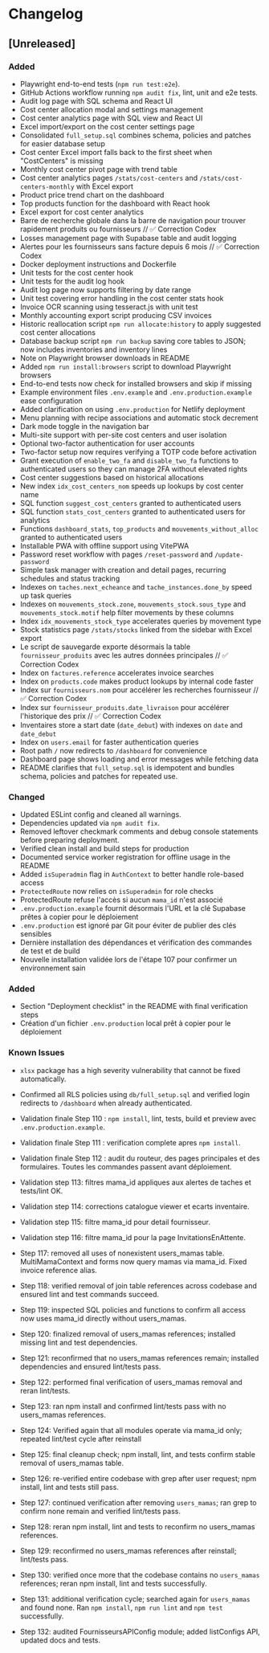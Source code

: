 # Changelog

## [Unreleased]
### Added
- Playwright end-to-end tests (`npm run test:e2e`).
- GitHub Actions workflow running `npm audit fix`, lint, unit and e2e tests.
- Audit log page with SQL schema and React UI
- Cost center allocation modal and settings management
- Cost center analytics page with SQL view and React UI
- Excel import/export on the cost center settings page
- Consolidated `full_setup.sql` combines schema, policies and patches for easier database setup
- Cost center Excel import falls back to the first sheet when "CostCenters" is missing
- Monthly cost center pivot page with trend table
- Cost center analytics pages `/stats/cost-centers` and `/stats/cost-centers-monthly` with Excel export
- Product price trend chart on the dashboard
- Top products function for the dashboard with React hook
- Excel export for cost center analytics
- Barre de recherche globale dans la barre de navigation pour trouver rapidement produits ou fournisseurs // ✅ Correction Codex
- Losses management page with Supabase table and audit logging
- Alertes pour les fournisseurs sans facture depuis 6 mois // ✅ Correction Codex
- Docker deployment instructions and Dockerfile
- Unit tests for the cost center hook
- Unit tests for the audit log hook
- Audit log page now supports filtering by date range
- Unit test covering error handling in the cost center stats hook
- Invoice OCR scanning using tesseract.js with unit test
- Monthly accounting export script producing CSV invoices
- Historic reallocation script `npm run allocate:history` to apply suggested cost center allocations
- Database backup script `npm run backup` saving core tables to JSON;
  now includes inventories and inventory lines
- Note on Playwright browser downloads in README
- Added `npm run install:browsers` script to download Playwright browsers
- End-to-end tests now check for installed browsers and skip if missing
- Example environment files `.env.example` and `.env.production.example` ease configuration
- Added clarification on using `.env.production` for Netlify deployment
- Menu planning with recipe associations and automatic stock decrement
- Dark mode toggle in the navigation bar
- Multi-site support with per-site cost centers and user isolation
- Optional two-factor authentication for user accounts
- Two-factor setup now requires verifying a TOTP code before activation
- Grant execution of `enable_two_fa` and `disable_two_fa` functions to authenticated users so they can manage 2FA without elevated rights
- Cost center suggestions based on historical allocations
- New index `idx_cost_centers_nom` speeds up lookups by cost center name
- SQL function `suggest_cost_centers` granted to authenticated users
- SQL function `stats_cost_centers` granted to authenticated users for analytics
- Functions `dashboard_stats`, `top_products` and `mouvements_without_alloc` granted to authenticated users
- Installable PWA with offline support using VitePWA
- Password reset workflow with pages `/reset-password` and `/update-password`
- Simple task manager with creation and detail pages, recurring schedules and status tracking
- Indexes on `taches.next_echeance` and `tache_instances.done_by` speed up task queries
- Indexes on `mouvements_stock.zone`, `mouvements_stock.sous_type` and
  `mouvements_stock.motif` help filter movements by these columns
- Index `idx_mouvements_stock_type` accelerates queries by movement type
- Stock statistics page `/stats/stocks` linked from the sidebar with Excel export
- Le script de sauvegarde exporte désormais la table `fournisseur_produits` avec les autres données principales // ✅ Correction Codex
- Index on `factures.reference` accelerates invoice searches
- Index on `products.code` makes product lookups by internal code faster
- Index sur `fournisseurs.nom` pour accélérer les recherches fournisseur // ✅ Correction Codex
- Index sur `fournisseur_produits.date_livraison` pour accélérer l'historique des prix // ✅ Correction Codex
- Inventaires store a start date (`date_debut`) with indexes on `date` and `date_debut`
- Index on `users.email` for faster authentication queries
- Root path `/` now redirects to `/dashboard` for convenience
- Dashboard page shows loading and error messages while fetching data
- README clarifies that `full_setup.sql` is idempotent and bundles schema,
  policies and patches for repeated use.

### Changed
- Updated ESLint config and cleaned all warnings.
- Dependencies updated via `npm audit fix`.
- Removed leftover checkmark comments and debug console statements
  before preparing deployment.
- Verified clean install and build steps for production
- Documented service worker registration for offline usage in the README
- Added `isSuperadmin` flag in `AuthContext` to better handle role-based access
- `ProtectedRoute` now relies on `isSuperadmin` for role checks
- ProtectedRoute refuse l'accès si aucun `mama_id` n'est associé
- `.env.production.example` fournit désormais l'URL et la clé Supabase prêtes
  à copier pour le déploiement
- `.env.production` est ignoré par Git pour éviter de publier des clés sensibles
- Dernière installation des dépendances et vérification des commandes de test et de build
- Nouvelle installation validée lors de l'étape 107 pour confirmer un environnement sain
### Added
- Section "Deployment checklist" in the README with final verification steps
- Création d'un fichier `.env.production` local prêt à copier pour le déploiement

### Known Issues
- `xlsx` package has a high severity vulnerability that cannot be fixed automatically.

- Confirmed all RLS policies using `db/full_setup.sql` and verified login redirects to `/dashboard` when already authenticated.
- Validation finale Step 110 : `npm install`, lint, tests, build et preview avec `.env.production.example`.
- Validation finale Step 111 : verification complete apres `npm install`.

- Validation finale Step 112 : audit du routeur, des pages principales et des formulaires. Toutes les commandes passent avant déploiement.
- Validation step 113: filtres mama_id appliques aux alertes de taches et tests/lint OK.
- Validation step 114: corrections catalogue viewer et ecarts inventaire.

- Validation step 115: filtre mama_id pour detail fournisseur.
- Validation step 116: filtre mama_id pour la page InvitationsEnAttente.
- Step 117: removed all uses of nonexistent users_mamas table. MultiMamaContext and forms now query mamas via mama_id. Fixed invoice reference alias.
- Step 118: verified removal of join table references across codebase and ensured lint and test commands succeed.
- Step 119: inspected SQL policies and functions to confirm all access now uses mama_id directly without users_mamas.
- Step 120: finalized removal of users_mamas references; installed missing lint and test dependencies.
- Step 121: reconfirmed that no users_mamas references remain; installed dependencies and ensured lint/tests pass.

- Step 122: performed final verification of users_mamas removal and reran lint/tests.
- Step 123: ran npm install and confirmed lint/tests pass with no users_mamas references.

- Step 124: Verified again that all modules operate via mama_id only; repeated lint/test cycle after reinstall

- Step 125: final cleanup check; npm install, lint, and tests confirm stable removal of users_mamas table.

- Step 126: re-verified entire codebase with grep after user request; npm install, lint and tests still pass.

- Step 127: continued verification after removing `users_mamas`; ran grep to confirm none remain and verified lint/tests pass.

- Step 128: reran npm install, lint and tests to reconfirm no users_mamas references.
- Step 129: reconfirmed no users_mamas references after reinstall; lint/tests pass.
- Step 130: verified once more that the codebase contains no `users_mamas` references; reran npm install, lint and tests successfully.


- Step 131: additional verification cycle; searched again for `users_mamas` and found none. Ran `npm install`, `npm run lint` and `npm test` successfully.
- Step 132: audited FournisseursAPIConfig module; added listConfigs API, updated docs and tests.

